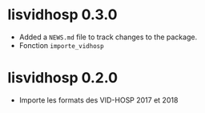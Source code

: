 # lisvidhosp 0.3.0

* Added a `NEWS.md` file to track changes to the package.
* Fonction `importe_vidhosp`

# lisvidhosp 0.2.0

* Importe les formats des VID-HOSP 2017 et 2018
